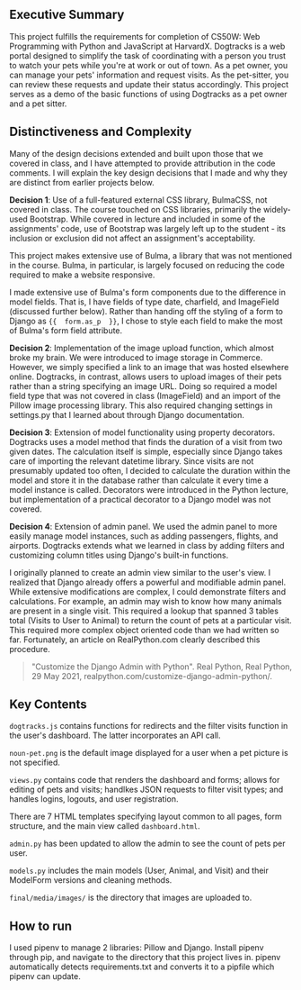 Executive Summary
---

This project fulfills the requirements for completion of CS50W: Web Programming with Python and JavaScript at HarvardX. Dogtracks is a web portal designed to simplify the task of coordinating with a person you trust to watch your pets while you're at work or out of town. As a pet owner, you can manage your pets' information and request visits. As the pet-sitter, you can review these requests and update their status accordingly. This project serves as a demo of the basic functions of using Dogtracks as a pet owner and a pet sitter.

Distinctiveness and Complexity
---

Many of the design decisions extended and built upon those that we covered in class, and I have attempted to provide attribution in the code comments. I will explain the key design decisions that I made and why they are distinct from earlier projects below.

**Decision 1**: Use of a full-featured external CSS library, BulmaCSS, not covered in class. The course touched on CSS libraries, primarily the widely-used Bootstrap. While covered in lecture and included in some of the assignments' code, use of Bootstrap was largely left up to the student - its inclusion or exclusion did not affect an assignment's acceptability. 

This project makes extensive use of Bulma, a library that was not mentioned in the course. Bulma, in particular, is largely focused on reducing the code required to make a website responsive. 

I made extensive use of Bulma's form components due to the difference in model fields. That is, I have fields of type date, charfield, and ImageField (discussed further below).  Rather than handing off the styling of a form to Django as ```{{  form.as_p  }}```, I chose to style each field to make the most of Bulma's form field attribute.

**Decision 2**: Implementation of the image upload function, which almost broke my brain. We were introduced to image storage in Commerce. However, we simply specified a link to an image that was hosted elsewhere online. Dogtracks, in contrast, allows users to upload images of their pets rather than a string specifying an image URL. Doing so required a model field type that was not covered in class (ImageField) and an import of the Pillow image processing library. This also required changing settings in settings.py that I learned about through Django documentation.

**Decision 3**: Extension of model functionality using property decorators. Dogtracks uses a model method that finds the duration of a visit from two given dates. The calculation itself is simple, especially since Django takes care of importing the relevant datetime library. Since visits are not presumably updated too often, I decided to calculate the duration within the model and store it in the database rather than calculate it every time a model instance is called. Decorators were introduced in the Python lecture, but implementation of a practical decorator to a Django model was not covered.

**Decision 4**: Extension of admin panel. We used the admin panel to more easily manage model instances, such as adding passengers, flights, and airports. Dogtracks extends what we learned in class by adding filters and customizing column titles using Django's built-in functions. 

I originally planned to create an admin view similar to the user's view. I realized that Django already offers a powerful and modifiable admin panel. While extensive modifications are complex, I could demonstrate filters and calculations. For example, an admin may wish to know how many animals are present in a single visit. This required a lookup that spanned 3 tables total (Visits to User to Animal) to return the count of pets at a particular visit. This required more complex object oriented code than we had written so far. Fortunately, an article on RealPython.com clearly described this procedure.

> "Customize the Django Admin with Python". Real Python, Real Python, 29 May 2021, realpython.com/customize-django-admin-python/.

Key Contents
---

```dogtracks.js``` contains functions for redirects and the filter visits function in the user's dashboard. The latter incorporates an API call.

```noun-pet.png``` is the default image displayed for a user when a pet picture is not specified.

```views.py``` contains code that renders the dashboard and forms; allows for editing of pets and visits; handlkes JSON requests to filter visit types; and handles logins, logouts, and user registration.

There are 7 HTML templates specifying layout common to all pages, form structure, and the main view called ```dashboard.html```.

```admin.py``` has been updated to allow the admin to see the count of pets per user.

```models.py``` includes the main models (User, Animal, and Visit) and their ModelForm versions and cleaning methods.

```final/media/images/``` is the directory that images are uploaded to.

How to run
---

I used pipenv to manage 2 libraries: Pillow and Django. Install pipenv through pip, and navigate to the directory that this project lives in. pipenv automatically detects requirements.txt and converts it to a pipfile which pipenv can update.


